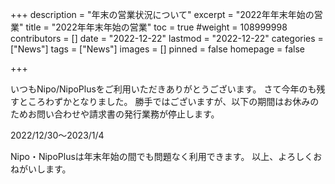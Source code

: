 +++
description = "年末の営業状況について"
excerpt = "2022年年末年始の営業"
title = "2022年年末年始の営業"
toc = true
#weight = 108999998
contributors = []
date = "2022-12-22"
lastmod = "2022-12-22"
categories = ["News"]
tags = ["News"]
images = []
pinned = false
homepage = false

+++

いつもNipo/NipoPlusをご利用いただきありがとうございます。
さて今年のも残すところわずかとなりました。
勝手ではございますが、以下の期間はお休みのためお問い合わせや請求書の発行業務が停止します。

2022/12/30〜2023/1/4

Nipo・NipoPlusは年末年始の間でも問題なく利用できます。
以上、よろしくおねがいします。


